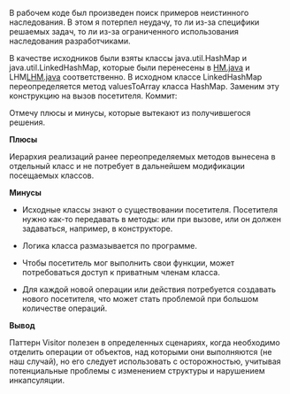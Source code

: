 В рабочем коде был произведен поиск примеров неистинного наследования. В этом я потерпел неудачу, то ли из-за специфики решаемых задач, то ли из-за ограниченного использования наследования разработчиками.  

В качестве исходников были взяты классы java.util.HashMap и java.util.LinkedHashMap, которые были перенесены в [HM.java](..%2F..%2Fjava%2Fstrong%2Fideas%2Flesson_7%2Fbefore%2FHM.java) и LHM[LHM.java](..%2F..%2Fjava%2Fstrong%2Fideas%2Flesson_7%2Fbefore%2FLHM.java) соответственно. В исходном классе LinkedHashMap переопределяется метод valuesToArray класса HashMap. Заменим эту конструкцию на вызов посетителя. Коммит: 

Отмечу плюсы и минусы, которые вытекают из получившегося решения. 

**Плюсы**

Иерархия реализаций ранее переопределяемых методов вынесена в отдельный класс и не потребует в дальнейшем модификации посещаемых классов.

**Минусы**

* Исходные классы знают о существовании посетителя. Посетителя нужно как-то передавать в методы: или при вызове, или он должен задаваться, например, в конструкторе. 

* Логика класса размазывается по программе.

* Чтобы посетитель мог выполнить свои функции, может потребоваться доступ к приватным членам класса.

* Для каждой новой операции или действия потребуется создавать нового посетителя, что может стать проблемой при большом количестве операций.

**Вывод**

Паттерн Visitor полезен в определенных сценариях, когда необходимо отделить операции от объектов, над которыми они выполняются (не наш случай), но его следует использовать с осторожностью, учитывая потенциальные проблемы с изменением структуры и нарушением инкапсуляции.
